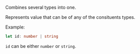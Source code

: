 
Combines several types into one.

Represents value that can be of any of the consituents types.

Example:

```ts
let id: number | string
```

`id` can be either `number` or `string`.